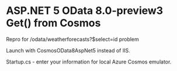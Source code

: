 # ASP.NET 5 OData 8.0-preview3 Get() from Cosmos
Repro for /odata/weatherforecasts?$select=id problem


Launch with CosmosOData8AspNet5 instead of IIS.

Startup.cs - enter your information for local Azure Cosmos emulator.

